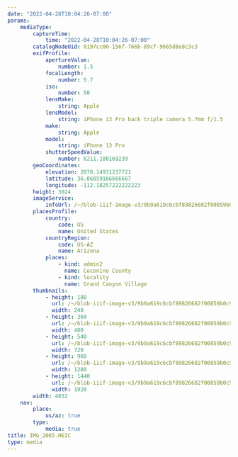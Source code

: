 ```yaml
---
date: "2022-04-28T10:04:26-07:00"
params:
    mediaType:
        captureTime:
            time: "2022-04-28T10:04:26-07:00"
        catalogNodeUid: 0197cc00-156f-766b-89cf-9665d8e8c3c3
        exifProfile:
            apertureValue:
                number: 1.5
            focalLength:
                number: 5.7
            iso:
                number: 50
            lensMake:
                string: Apple
            lensModel:
                string: iPhone 13 Pro back triple camera 5.7mm f/1.5
            make:
                string: Apple
            model:
                string: iPhone 13 Pro
            shutterSpeedValue:
                number: 6211.180169239
        geoCoordinates:
            elevation: 2078.14931237721
            latitude: 36.06059166666667
            longitude: -112.18257222222223
        height: 3024
        imageService:
            infoUrl: /~/blob-iiif-image-v3/9b9a619c6cbf89826682f00859b0c9a357ff20e6b28b0867b1891045516a3498/info.json
        placesProfile:
            country:
                code: US
                name: United States
            countryRegion:
                code: US-AZ
                name: Arizona
            places:
                - kind: admin2
                  name: Coconino County
                - kind: locality
                  name: Grand Canyon Village
        thumbnails:
            - height: 180
              url: /~/blob-iiif-image-v3/9b9a619c6cbf89826682f00859b0c9a357ff20e6b28b0867b1891045516a3498/full/240%2C180/0/default.jpg
              width: 240
            - height: 360
              url: /~/blob-iiif-image-v3/9b9a619c6cbf89826682f00859b0c9a357ff20e6b28b0867b1891045516a3498/full/480%2C360/0/default.jpg
              width: 480
            - height: 540
              url: /~/blob-iiif-image-v3/9b9a619c6cbf89826682f00859b0c9a357ff20e6b28b0867b1891045516a3498/full/720%2C540/0/default.jpg
              width: 720
            - height: 960
              url: /~/blob-iiif-image-v3/9b9a619c6cbf89826682f00859b0c9a357ff20e6b28b0867b1891045516a3498/full/1280%2C960/0/default.jpg
              width: 1280
            - height: 1440
              url: /~/blob-iiif-image-v3/9b9a619c6cbf89826682f00859b0c9a357ff20e6b28b0867b1891045516a3498/full/1920%2C1440/0/default.jpg
              width: 1920
        width: 4032
    nav:
        place:
            us/az: true
        type:
            media: true
title: IMG_2065.HEIC
type: media
---
```

